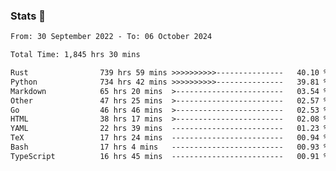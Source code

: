 ### Stats 👋
<!--START_SECTION:waka-->

```txt
From: 30 September 2022 - To: 06 October 2024

Total Time: 1,845 hrs 30 mins

Rust                739 hrs 59 mins >>>>>>>>>>---------------   40.10 %
Python              734 hrs 42 mins >>>>>>>>>>---------------   39.81 %
Markdown            65 hrs 20 mins  >------------------------   03.54 %
Other               47 hrs 25 mins  >------------------------   02.57 %
Go                  46 hrs 46 mins  >------------------------   02.53 %
HTML                38 hrs 17 mins  >------------------------   02.08 %
YAML                22 hrs 39 mins  -------------------------   01.23 %
TeX                 17 hrs 24 mins  -------------------------   00.94 %
Bash                17 hrs 4 mins   -------------------------   00.93 %
TypeScript          16 hrs 45 mins  -------------------------   00.91 %
```

<!--END_SECTION:waka-->

<!--
**buhaytza2005/buhaytza2005** is a ✨ _special_ ✨ repository because its `README.md` (this file) appears on your GitHub profile.

Here are some ideas to get you started:

- 🔭 I’m currently working on ...
- 🌱 I’m currently learning ...
- 👯 I’m looking to collaborate on ...
- 🤔 I’m looking for help with ...
- 💬 Ask me about ...
- 📫 How to reach me: ...
- 😄 Pronouns: ...
- ⚡ Fun fact: ...
-->


